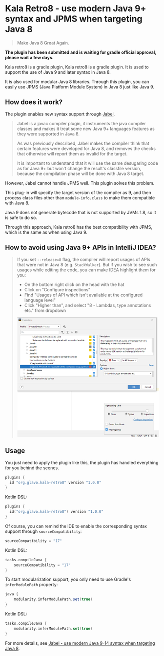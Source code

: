 # Kala Retro8 - use modern Java 9+ syntax and JPMS when targeting Java 8

> Make Java 8 Great Again.

**The plugin has been submitted and is waiting for gradle official approval, please wait a few days.**

Kala retro8 is a gradle plugin, Kala retro8 is a gradle plugin. 
It is used to support the use of Java 9 and later syntax in Java 8.

It is also used for modular Java 8 libraries. Through this plugin, 
you can easily use JPMS (Java Platform Module System) in Java 8 just like Java 9.

## How does it work?

The plugin enables new syntax support through [Jabel](https://github.com/bsideup/jabel).

> Jabel is a javac compiler plugin, it instruments the java compiler classes 
and makes it treat some new Java 9+ languages features as they were supported 
in Java 8.
> 
> As was previously described, Jabel makes the compiler think that certain features were developed for Java 8, 
and removes the checks that otherwise will report them as invalid for the target.
> 
> It is important to understand that it will use the same desugaring code as for Java 9+ but won't change the result's 
classfile version, because the compilation phase will be done with Java 8 target.

However, Jabel cannot handle JPMS well. This plugin solves this problem.

This plug-in will specify the target version of the compiler as 9, 
and then process class files other than `module-info.class` to make them
compatible with Java 8. 

Java 9 does not generate bytecode that is not supported 
by JVMs 1.8, so it is safe to do so.

Through this approach, Kala retro8 has the best compatibility with JPMS,
which is the same as when using Java 9.

## How to avoid using Java 9+ APIs in IntelliJ IDEA?

> If you set `--release=8` flag, the compiler will report usages of APIs that were not in Java 8 (e.g. `StackWalker`). But if you wish to see such usages while editing the code, you can make IDEA highlight them for you:
> 
> * On the bottom right click on the head with the hat
> * Click on "Configure inspections"
> * Find "Usages of API which isn't available at the configured language level"
> * Click "Higher than", and select "8 - Lambdas, type annotations etc." from dropdown
> 
> ![](idea-setting-language-level-inspection.png)

## Usage

You just need to apply the plugin like this,
the plugin has handled everything for you behind the scenes.

```groovy
plugins {
  id "org.glavo.kala-retro8" version "1.0.0"
}
```

Kotlin DSL:
```kotlin
plugins {
  id("org.glavo.kala-retro8") version "1.0.0"
}
```

Of course, you can remind the IDE to enable the corresponding 
syntax support through `sourceCompatibility`:

```groovy
sourceCompatibility = "17"
```

Kotlin DSL:
```kotlin
tasks.compileJava {
    sourceCompatibility = "17"
}
```

To start modularization support, 
you only need to use Gradle's `inferModulePath` property:

```groovy
java {
    modularity.inferModulePath.set(true)
}
```

Kotlin DSL:
```kotlin
tasks.compileJava {
    modularity.inferModulePath.set(true)
}
```

For more details, see [Jabel - use modern Java 9-14 syntax when targeting Java 8](https://github.com/bsideup/jabel).